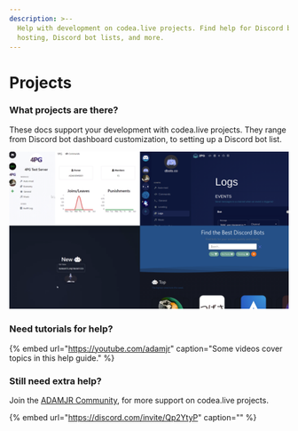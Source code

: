 ```yaml
---
description: >--
  Help with development on codea.live projects. Find help for Discord bots, 24/7
  hosting, Discord bot lists, and more.
---
```


# Projects

### What projects are there?

These docs support your development with codea.live projects. They range from Discord bot dashboard customization, to setting up a Discord bot list.

![1PG \(top left\), DBots \(top right\), 6PG \(bottom left\), DBots \(bottom right\).](.gitbook/assets/projects.png)

### **Need tutorials for help?**

{% embed url="https://youtube.com/adamjr" caption="Some videos cover topics in this help guide." %}

### Still need extra help?

Join the [ADAMJR Community](https://discord.com/invite/Qp2YtyP), for more support on codea.live projects.

{% embed url="https://discord.com/invite/Qp2YtyP" caption="" %}

